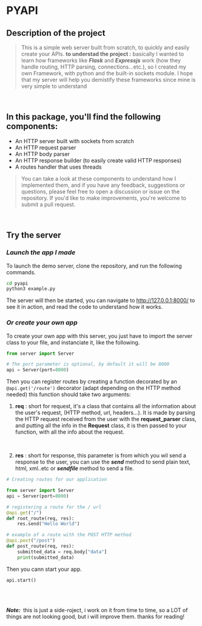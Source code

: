 # **PYAPI**
## __Description of the project__
> This is a simple web server built from scratch, to quickly and easily create your APIs. __to understad the project :__ basically I wanted to learn how frameworks like __*Flask*__ and __*Expressjs*__ work (how they handle routing, HTTP parsing, connections...etc.), so I created my own Framework, with python and the built-in sockets module. I hope that my server will help you demistify these frameworks since mine is very simple to understand


<br>

## In this package, you'll find the following components:
- An HTTP server built with sockets from scratch
- An HTTP request parser
- An HTTP body parser
- An HTTP response builder (to easily create valid HTTP responses)
- A routes handler that uses threads


> You can take a look at these components to understand how I implemented them, and if you have any feedback, suggestions or questions, please feel free to open a discussion or issue on the repository. If you'd like to make improvements, you're welcome to submit a pull request.

<br>

## Try the server
### ___Launch the app I made___
To launch the demo server, clone the repository, and run the following commands.
```bash
cd pyapi
python3 example.py
```
The server will then be started, you can navigate to http://127.0.0.1:8000/ to see it in action, and read the code to understand how it works.

### ___Or create your own app___
To create your own app with this server, you just have to import the server class to your file, and instanciate it, like the following.
```python
from server import Server

# The port parameter is optional, by default it will be 8000
api = Server(port=8000)
```

Then you can register routes by creating a function decorated by an `@api.get('/route')` decorator (adapt depending on the HTTP method needed) this function should take two arguments:
1. __req__ : short for request, it's a class that contains all the information about the user's request, (HTTP method, url, headers...). It is made by parsing the HTTP request received from the user with the __request_parser__ class, and putting all the info in the __Request__ class, it is then passed to your function, with all the info about the request.
<br>

2. __res__ : short for response, this parameter is from which you wil send a response to the user, you can use the __*send*__ method to send plain text, html, xml..etc or __*sendfile*__ method to send a file.

```python
# Creating routes for our application

from server import Server
api = Server(port=8000)

# registering a route for the / url
@api.get("/")
def root_route(req, res):
    res.send("Hello World")

# example of a route with the POST HTTP method
@api.post("/post")
def post_route(req, res):
    submitted_data = req.body["data"]
    print(submitted_data)
```

Then you cann start your app.


```python
api.start()
```

<br>



<br>

 __*Note:&nbsp;*__ this is just a side-roject, i work on it from time to time, so a LOT of things are not looking good, but i will improve them. thanks for reading!


